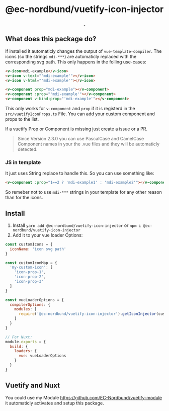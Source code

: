 # @ec-nordbund/vuetify-icon-injector
<p align="center">
<a href="https://npmjs.com/package/@ec-nordbund/vuetify-icon-injector/">
    <img alt="" src="https://img.shields.io/npm/v/@ec-nordbund/vuetify-icon-injector/latest.svg?style=flat-square">
</a>
<!-- <a href="https://bundlephobia.com/result?p=vuetify-icon-injector">
    <img alt="" src="https://img.shields.io/bundlephobia/minzip/vuetify-icon-injector?style=flat-square">
</a> -->
<a href="https://npmjs.com/package/@ec-nordbund/vuetify-icon-injector">
    <img alt="" src="https://img.shields.io/npm/dt/@ec-nordbund/vuetify-icon-injector.svg?style=flat-square">
</a>
</p>

## What does this package do?
If installed it automaticly changes the output of `vue-template-compiler`. The icons (so the strings `mdi-***`) are automaticly replaced with the corresponding svg path. This only happens in the folling use-cases:

```html
<v-icon>mdi-example</v-icon>
<v-icon v-text="'mdi-example'"></v-icon>
<v-icon v-html="'mdi-example'"></v-icon>

<v-component prop="mdi-example"></v-component>
<v-component :prop="'mdi-example'"></v-component>
<v-component v-bind:prop="'mdi-example'"></v-component>
```

This only works for `v-component` and `prop` if it is registerd in the `src/vuetifyIconProps.ts` File. You can add your custom component and props to the list.

If a vuetify Prop or Component is missing just create a issue or a PR.

> Since Version 2.3.0 you can use PascalCase and CamelCase Component names in your the .vue files and they will be automaticly detected.

### JS in template
It just uses String replace to handle this. So you can use something like:


```html
<v-component :prop="1==2 ? 'mdi-example1' : 'mdi-example2'"></v-component>
```

So remeber not to use `mdi-***` strings in your template for any other reason than for the icons.

## Install
1. Install `yarn add @ec-nordbund/vuetify-icon-injector` or `npm i @ec-nordbund/vuetify-icon-injector`
2. Add it to your vue loader Options:


```js
const customIcons = {
  iconName: 'icon svg path'
}

const customIconMap = {
  'my-custom-icon': [
    'icon-prop-1',
    'icon-prop-2',
    'icon-prop-3'
  ]
}

const vueLoaderOptions = {
  compilerOptions: {
    modules: [
      require('@ec-nordbund/vuetify-icon-injector').getIconInjector(customIcons, customIconMap) // arguments are optional
    ]
  }
}

// For Nuxt:
module.exports = {
  build: {
    loaders: {
      vue: vueLoaderOptions
    }
  }
}

```

## Vuetify and Nuxt
You could use my Module https://github.com/EC-Nordbund/vuetify-module it automaticly activates and setup this package.
